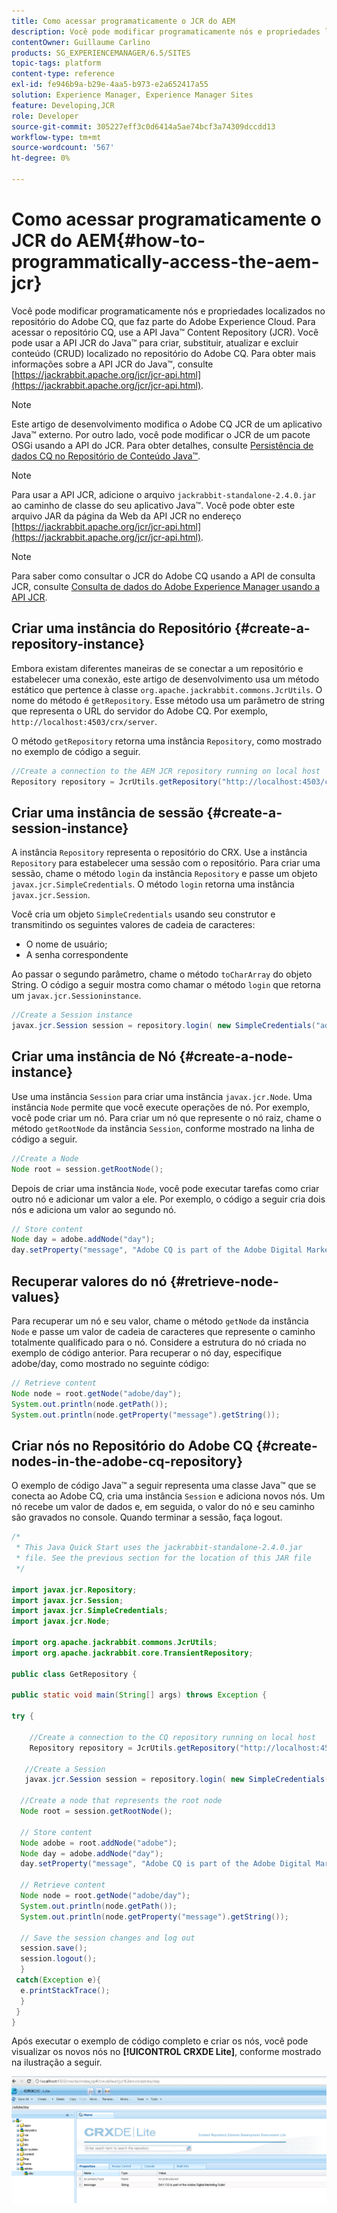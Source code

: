 ```yaml
---
title: Como acessar programaticamente o JCR do AEM
description: Você pode modificar programaticamente nós e propriedades localizados no repositório AEM, que faz parte do Adobe Experience Cloud
contentOwner: Guillaume Carlino
products: SG_EXPERIENCEMANAGER/6.5/SITES
topic-tags: platform
content-type: reference
exl-id: fe946b9a-b29e-4aa5-b973-e2a652417a55
solution: Experience Manager, Experience Manager Sites
feature: Developing,JCR
role: Developer
source-git-commit: 305227eff3c0d6414a5ae74bcf3a74309dccdd13
workflow-type: tm+mt
source-wordcount: '567'
ht-degree: 0%

---
```


# Como acessar programaticamente o JCR do AEM{#how-to-programmatically-access-the-aem-jcr}

Você pode modificar programaticamente nós e propriedades localizados no repositório do Adobe CQ, que faz parte do Adobe Experience Cloud. Para acessar o repositório CQ, use a API Java™ Content Repository (JCR). Você pode usar a API JCR do Java™ para criar, substituir, atualizar e excluir conteúdo (CRUD) localizado no repositório do Adobe CQ. Para obter mais informações sobre a API JCR do Java™, consulte [https://jackrabbit.apache.org/jcr/jcr-api.html](https://jackrabbit.apache.org/jcr/jcr-api.html).

>[!NOTE]
>
>Este artigo de desenvolvimento modifica o Adobe CQ JCR de um aplicativo Java™ externo. Por outro lado, você pode modificar o JCR de um pacote OSGi usando a API do JCR. Para obter detalhes, consulte [Persistência de dados CQ no Repositório de Conteúdo Java™](https://helpx.adobe.com/experience-manager/using/persisting-cq-data-java-content1.html).

>[!NOTE]
>
>Para usar a API JCR, adicione o arquivo `jackrabbit-standalone-2.4.0.jar` ao caminho de classe do seu aplicativo Java™. Você pode obter este arquivo JAR da página da Web da API JCR no endereço [https://jackrabbit.apache.org/jcr/jcr-api.html](https://jackrabbit.apache.org/jcr/jcr-api.html).

>[!NOTE]
>
>Para saber como consultar o JCR do Adobe CQ usando a API de consulta JCR, consulte [Consulta de dados do Adobe Experience Manager usando a API JCR](https://helpx.adobe.com/experience-manager/using/querying-experience-manager-data-using1.html).

## Criar uma instância do Repositório {#create-a-repository-instance}

Embora existam diferentes maneiras de se conectar a um repositório e estabelecer uma conexão, este artigo de desenvolvimento usa um método estático que pertence à classe `org.apache.jackrabbit.commons.JcrUtils`. O nome do método é `getRepository`. Esse método usa um parâmetro de string que representa o URL do servidor do Adobe CQ. Por exemplo, `http://localhost:4503/crx/server`.

O método `getRepository` retorna uma instância `Repository`, como mostrado no exemplo de código a seguir.

```java
//Create a connection to the AEM JCR repository running on local host
Repository repository = JcrUtils.getRepository("http://localhost:4503/crx/server");
```

## Criar uma instância de sessão {#create-a-session-instance}

A instância `Repository` representa o repositório do CRX. Use a instância `Repository` para estabelecer uma sessão com o repositório. Para criar uma sessão, chame o método `login` da instância `Repository` e passe um objeto `javax.jcr.SimpleCredentials`. O método `login` retorna uma instância `javax.jcr.Session`.

Você cria um objeto `SimpleCredentials` usando seu construtor e transmitindo os seguintes valores de cadeia de caracteres:

* O nome de usuário;
* A senha correspondente

Ao passar o segundo parâmetro, chame o método `toCharArray` do objeto String. O código a seguir mostra como chamar o método `login` que retorna um `javax.jcr.Sessioninstance`.

```java
//Create a Session instance
javax.jcr.Session session = repository.login( new SimpleCredentials("admin", "admin".toCharArray()));
```

## Criar uma instância de Nó {#create-a-node-instance}

Use uma instância `Session` para criar uma instância `javax.jcr.Node`. Uma instância `Node` permite que você execute operações de nó. Por exemplo, você pode criar um nó. Para criar um nó que represente o nó raiz, chame o método `getRootNode` da instância `Session`, conforme mostrado na linha de código a seguir.

```java
//Create a Node
Node root = session.getRootNode();
```

Depois de criar uma instância `Node`, você pode executar tarefas como criar outro nó e adicionar um valor a ele. Por exemplo, o código a seguir cria dois nós e adiciona um valor ao segundo nó.

```java
// Store content
Node day = adobe.addNode("day");
day.setProperty("message", "Adobe CQ is part of the Adobe Digital Marketing Suite!");
```

## Recuperar valores do nó {#retrieve-node-values}

Para recuperar um nó e seu valor, chame o método `getNode` da instância `Node` e passe um valor de cadeia de caracteres que represente o caminho totalmente qualificado para o nó. Considere a estrutura do nó criada no exemplo de código anterior. Para recuperar o nó day, especifique adobe/day, como mostrado no seguinte código:

```java
// Retrieve content
Node node = root.getNode("adobe/day");
System.out.println(node.getPath());
System.out.println(node.getProperty("message").getString());
```

## Criar nós no Repositório do Adobe CQ {#create-nodes-in-the-adobe-cq-repository}

O exemplo de código Java™ a seguir representa uma classe Java™ que se conecta ao Adobe CQ, cria uma instância `Session` e adiciona novos nós. Um nó recebe um valor de dados e, em seguida, o valor do nó e seu caminho são gravados no console. Quando terminar a sessão, faça logout.

```java
/*
 * This Java Quick Start uses the jackrabbit-standalone-2.4.0.jar
 * file. See the previous section for the location of this JAR file
 */

import javax.jcr.Repository;
import javax.jcr.Session;
import javax.jcr.SimpleCredentials;
import javax.jcr.Node;

import org.apache.jackrabbit.commons.JcrUtils;
import org.apache.jackrabbit.core.TransientRepository;

public class GetRepository {

public static void main(String[] args) throws Exception {

try {

    //Create a connection to the CQ repository running on local host
    Repository repository = JcrUtils.getRepository("http://localhost:4503/crx/server");

   //Create a Session
   javax.jcr.Session session = repository.login( new SimpleCredentials("admin", "admin".toCharArray()));

  //Create a node that represents the root node
  Node root = session.getRootNode();

  // Store content
  Node adobe = root.addNode("adobe");
  Node day = adobe.addNode("day");
  day.setProperty("message", "Adobe CQ is part of the Adobe Digital Marketing Suite!");

  // Retrieve content
  Node node = root.getNode("adobe/day");
  System.out.println(node.getPath());
  System.out.println(node.getProperty("message").getString());

  // Save the session changes and log out
  session.save();
  session.logout();
  }
 catch(Exception e){
  e.printStackTrace();
  }
 }
}
```

Após executar o exemplo de código completo e criar os nós, você pode visualizar os novos nós no **[!UICONTROL CRXDE Lite]**, conforme mostrado na ilustração a seguir.

![chlimage_1-68](assets/chlimage_1-68a.png)
